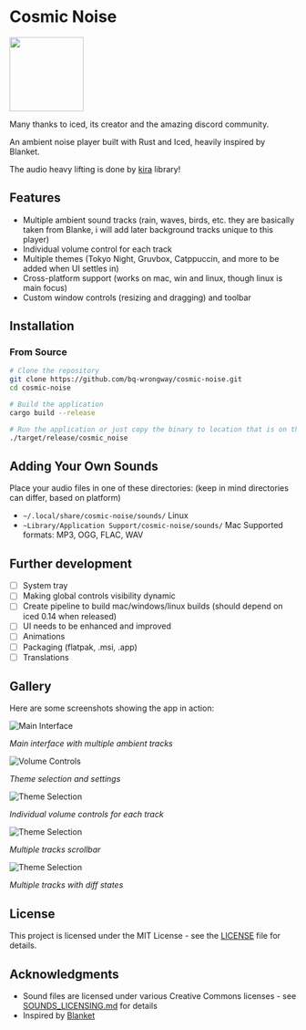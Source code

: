 # Cosmic Noise
<a href="https://github.com/iced-rs/iced">
  <img src="https://gist.githubusercontent.com/hecrj/ad7ecd38f6e47ff3688a38c79fd108f0/raw/74384875ecbad02ae2a926425e9bcafd0695bade/color.svg" width="130px">
</a>

Many thanks to iced, its creator and the amazing discord community.

An ambient noise player built with Rust and Iced, heavily inspired by Blanket.

The audio heavy lifting is done by [kira](https://github.com/tesselode/kira) library!

## Features

-  Multiple ambient sound tracks (rain, waves, birds, etc. they are basically taken from Blanke, i will add later background tracks unique to this player)
-  Individual volume control for each track
-  Multiple themes (Tokyo Night, Gruvbox, Catppuccin, and more to be added when UI settles in)
-  Cross-platform support (works on mac, win and linux, though linux is main focus)
-  Custom window controls (resizing and dragging) and toolbar

## Installation

### From Source

```bash
# Clone the repository
git clone https://github.com/bq-wrongway/cosmic-noise.git
cd cosmic-noise

# Build the application
cargo build --release

# Run the application or just copy the binary to location that is on the path
./target/release/cosmic_noise
```

## Adding Your Own Sounds

Place your audio files in one of these directories: (keep in mind directories can differ, based on platform)
- `~/.local/share/cosmic-noise/sounds/`  Linux
- `~Library/Application Support/cosmic-noise/sounds/` Mac
Supported formats: MP3, OGG, FLAC, WAV


## Further development
- [ ] System tray
- [ ] Making global controls visibility dynamic
- [ ] Create pipeline to build mac/windows/linux builds (should depend on iced 0.14 when released)
- [ ] UI needs to be enhanced and improved
- [ ] Animations
- [ ] Packaging (flatpak, .msi, .app)
- [ ] Translations
## Gallery

Here are some screenshots showing the app in action:

![Main Interface](assets/screenshots/Screenshot_2025-07-12_14-10-26.png)

*Main interface with multiple ambient tracks*

![Volume Controls](assets/screenshots/Screenshot_2025-07-12_14-10-37.png)

*Theme selection and settings*

![Theme Selection](assets/screenshots/Screenshot_2025-07-12_14-10-55.png)

*Individual volume controls for each track*


![Theme Selection](assets/screenshots/new1.png)

*Multiple tracks scrollbar*


![Theme Selection](assets/screenshots/new.png)

*Multiple tracks with diff states*

## License

This project is licensed under the MIT License - see the [LICENSE](LICENSE) file for details.

## Acknowledgments

- Sound files are licensed under various Creative Commons licenses - see [SOUNDS_LICENSING.md](SOUNDS_LICENSING.md) for details
- Inspired by [Blanket](https://github.com/rafaelmardojai/blanket)

